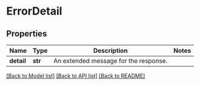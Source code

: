 # ErrorDetail

## Properties
Name | Type | Description | Notes
------------ | ------------- | ------------- | -------------
**detail** | **str** | An extended message for the response. | 

[[Back to Model list]](../README.md#documentation-for-models) [[Back to API list]](../README.md#documentation-for-api-endpoints) [[Back to README]](../README.md)


